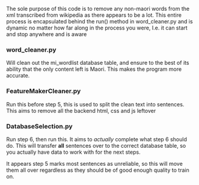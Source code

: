 The sole purpose of this code is to remove any non-maori words from the xml transcribed from wikipedia as there appears to be a lot. This entire process is encapsulated behind the run() method in word_cleaner.py and is dynamic no matter how far along in the process you were, I.e. it can start and stop anywhere and is aware

### word_cleaner.py

Will clean out the mi_wordlist database table, and ensure to the best of its ability
that the only content left is Maori. This makes the program more accurate.


### FeatureMakerCleaner.py

Run this before step 5, this is used to split the clean text into sentences. This aims to remove
all the backend html, css and js leftover


### DatabaseSelection.py

Run step 6, then run this. It aims to *actually* complete what step 6 should do. This
will transfer **all** sentences over to the correct database table, so you actually have data
to work with for the next steps.

It appears step 5 marks most sentences as unreliable, so this will move them all over regardless
as they should be of good enough quality to train on.